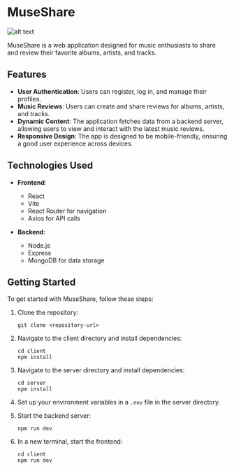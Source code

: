 # MuseShare
![alt text](https://github.com/[gene-themachine]/[museShare]/blob/[main]/pics/home.png?raw=true)

MuseShare is a web application designed for music enthusiasts to share and review their favorite albums, artists, and tracks. 

## Features


- **User Authentication**: Users can register, log in, and manage their profiles.
- **Music Reviews**: Users can create and share reviews for albums, artists, and tracks.
- **Dynamic Content**: The application fetches data from a backend server, allowing users to view and interact with the latest music reviews.
- **Responsive Design**: The app is designed to be mobile-friendly, ensuring a good user experience across devices.

## Technologies Used

- **Frontend**: 
  - React
  - Vite
  - React Router for navigation
  - Axios for API calls

- **Backend**: 
  - Node.js
  - Express
  - MongoDB for data storage

## Getting Started

To get started with MuseShare, follow these steps:

1. Clone the repository:
   ```
   git clone <repository-url>
   ```

2. Navigate to the client directory and install dependencies:
   ```
   cd client
   npm install
   ```

3. Navigate to the server directory and install dependencies:
   ```
   cd server
   npm install
   ```

4. Set up your environment variables in a `.env` file in the server directory.

5. Start the backend server:
   ```
   npm run dev
   ```

6. In a new terminal, start the frontend:
   ```
   cd client
   npm run dev
   ```
